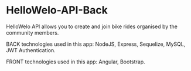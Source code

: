 # HelloWelo-API-Back

HelloWelo API allows you to create and join bike rides organised by the community members. 

BACK technologies used in this app: NodeJS, Express, Sequelize, MySQL, JWT Authentication. 

FRONT technologies used in this app: Angular, Bootstrap.
